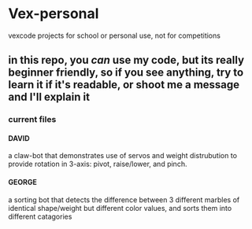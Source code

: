 # Vex-personal
vexcode projects for school or personal use, not for competitions
## in this repo, you *can* use my code, but its really beginner friendly, so if you see anything, try to learn it if it's readable, or shoot me a message and I'll explain it
### current files
#### DAVID
a claw-bot that demonstrates use of servos and weight distrubution to provide rotation in 3-axis: pivot, raise/lower, and pinch.
#### GEORGE
a sorting bot that detects the difference between 3 different marbles of identical shape/weight but different color values, and sorts them into different catagories